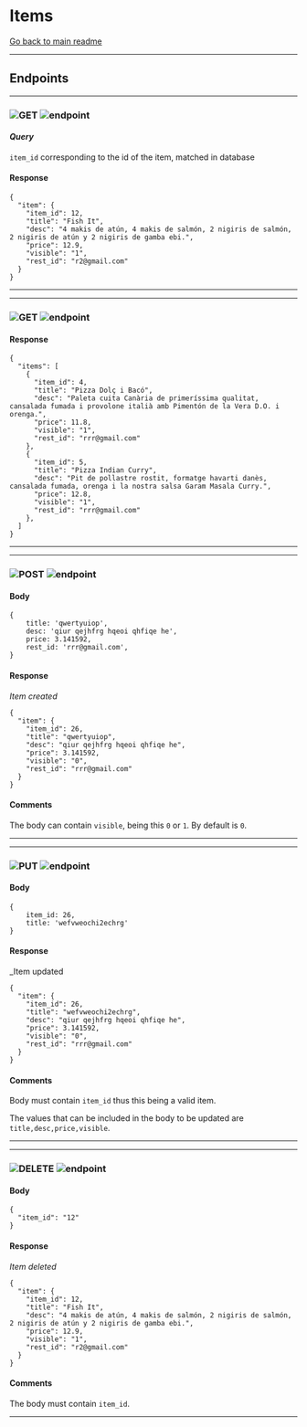  
 # Items
 [Go back to main readme](../../README.md)

---


## Endpoints
---
### ![GET](https://img.shields.io/static/v1?label=&message=GET&color=blue)        ![endpoint](https://img.shields.io/static/v1?label=&message=/items/:item_id&color=000000)   
  
 #### *Query*
 `item_id` corresponding to the id of the item, matched in database

 #### Response  
```
{
  "item": {
    "item_id": 12,
    "title": "Fish It",
    "desc": "4 makis de atún, 4 makis de salmón, 2 nigiris de salmón, 2 nigiris de atún y 2 nigiris de gamba ebi.",
    "price": 12.9,
    "visible": "1",
    "rest_id": "r2@gmail.com"
  }
}
``` 
--- 
---
### ![GET](https://img.shields.io/static/v1?label=&message=GET&color=blue)        ![endpoint](https://img.shields.io/static/v1?label=&message=/items&color=000000)   
  
 #### Response  
```
{
  "items": [
    {
      "item_id": 4,
      "title": "Pizza Dolç i Bacó",
      "desc": "Paleta cuita Canària de primeríssima qualitat, cansalada fumada i provolone italià amb Pimentón de la Vera D.O. i orenga.",
      "price": 11.8,
      "visible": "1",
      "rest_id": "rrr@gmail.com"
    },
    {
      "item_id": 5,
      "title": "Pizza Indian Curry",
      "desc": "Pit de pollastre rostit, formatge havarti danès, cansalada fumada, orenga i la nostra salsa Garam Masala Curry.",
      "price": 12.8,
      "visible": "1",
      "rest_id": "rrr@gmail.com"
    },
  ]
}
``` 
--- 
---
### ![POST](https://img.shields.io/static/v1?label=&message=POST&color=green) ![endpoint](https://img.shields.io/static/v1?label=&message=/items&color=000000)   
  
 #### Body  
```
{
    title: 'qwertyuiop',
    desc: 'qiur qejhfrg hqeoi qhfiqe he',
    price: 3.141592,
    rest_id: 'rrr@gmail.com',
}
``` 

 #### Response
 _Item created_
```
{
  "item": {
    "item_id": 26,
    "title": "qwertyuiop",
    "desc": "qiur qejhfrg hqeoi qhfiqe he",
    "price": 3.141592,
    "visible": "0",
    "rest_id": "rrr@gmail.com"
  }
}
``` 
#### Comments  
The body can contain `visible`, being this `0` or `1`. By default is `0`.

---
---
### ![PUT](https://img.shields.io/static/v1?label=&message=PUT&color=orange) ![endpoint](https://img.shields.io/static/v1?label=&message=/items&color=000000)   
  
 #### Body  
```
{
    item_id: 26,
    title: 'wefvweochi2echrg'
}
``` 

 #### Response
 _Item updated
```
{
  "item": {
    "item_id": 26,
    "title": "wefvweochi2echrg",
    "desc": "qiur qejhfrg hqeoi qhfiqe he",
    "price": 3.141592,
    "visible": "0",
    "rest_id": "rrr@gmail.com"
  }
}
``` 
#### Comments  
Body must contain `item_id` thus this being a valid item.

The values that can be included in the body to be updated are `title,desc,price,visible`.

---
---
### ![DELETE](https://img.shields.io/static/v1?label=&message=DELETE&color=ff0000) ![endpoint](https://img.shields.io/static/v1?label=&message=/items&color=000000)   
  

 #### Body  
```
{
  "item_id": "12"
}
``` 

 #### Response
 _Item deleted_
```
{
  "item": {
    "item_id": 12,
    "title": "Fish It",
    "desc": "4 makis de atún, 4 makis de salmón, 2 nigiris de salmón, 2 nigiris de atún y 2 nigiris de gamba ebi.",
    "price": 12.9,
    "visible": "1",
    "rest_id": "r2@gmail.com"
  }
}
``` 
#### Comments  
The body must contain `item_id`.

---  


